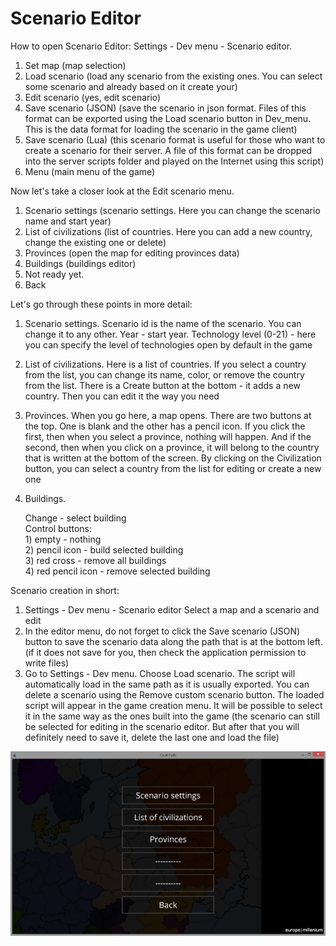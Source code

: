 # Scenario Editor

How to open Scenario Editor: Settings - Dev menu - Scenario editor.

1. Set map \(map selection\)
2. Load scenario \(load any scenario from the existing ones. You can select some scenario and already based on it create your\)
3. Edit scenario \(yes, edit scenario\)
4. Save scenario \(JSON\) \(save the scenario in json format. Files of this format can be exported using the Load scenario button in Dev\_menu. This is the data format for loading the scenario in the game client\)
5. Save scenario \(Lua\) \(this scenario format is useful for those who want to create a scenario for their server. A file of this format can be dropped into the server scripts folder and played on the Internet using this script\)
6. Menu \(main menu of the game\)

Now let's take a closer look at the Edit scenario menu.

1. Scenario settings \(scenario settings. Here you can change the scenario name and start year\)  
2. List of civilizations \(list of countries. Here you can add a new country, change the existing one or delete\)  
3. Provinces \(open the map for editing provinces data\)  
4. Buildings \(buildings editor\)  
5. Not ready yet.  
6. Back

Let's go through these points in more detail:

1. Scenario settings. Scenario id is the name of the scenario. You can change it to any other. Year - start year. Technology level \(0-21\) - here you can specify the level of technologies open by default in the game
2. List of civilizations. Here is a list of countries. If you select a country from the list, you can change its name, color, or remove the country from the list. There is a Create button at the bottom - it adds a new country. Then you can edit it the way you need
3. Provinces. When you go here, a map opens. There are two buttons at the top. One is blank and the other has a pencil icon. If you click the first, then when you select a province, nothing will happen. And if the second, then when you click on a province, it will belong to the country that is written at the bottom of the screen. By clicking on the Civilization button, you can select a country from the list for editing or create a new one
4. Buildings.

   Change - select building  
   Control buttons:  
   1\) empty - nothing  
   2\) pencil icon - build selected building  
   3\) red cross - remove all buildings  
   4\) red pencil icon - remove selected building

Scenario creation in short:  
1. Settings - Dev menu - Scenario editor Select a map and a scenario and edit  
2. In the editor menu, do not forget to click the Save scenario \(JSON\) button to save the scenario data along the path that is at the bottom left. \(if it does not save for you, then check the application permission to write files\)  
3. Go to Settings - Dev menu. Choose Load scenario. The script will automatically load in the same path as it is usually exported. You can delete a scenario using the Remove custom scenario button. The loaded script will appear in the game creation menu. It will be possible to select it in the same way as the ones built into the game \(the scenario can still be selected for editing in the scenario editor. But after that you will definitely need to save it, delete the last one and load the file\)

![](../.gitbook/assets/oyn-5ioqv-e.jpg)

